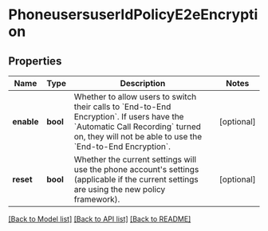 # PhoneusersuserIdPolicyE2eEncryption

## Properties
Name | Type | Description | Notes
------------ | ------------- | ------------- | -------------
**enable** | **bool** | Whether to allow users to switch their calls to &#x60;End-to-End Encryption&#x60;. If users have the &#x60;Automatic Call Recording&#x60; turned on, they will not be able to use the &#x60;End-to-End Encryption&#x60;. | [optional] 
**reset** | **bool** | Whether the current settings will use the phone account&#x27;s settings (applicable if the current settings are using the new policy framework). | [optional] 

[[Back to Model list]](../README.md#documentation-for-models) [[Back to API list]](../README.md#documentation-for-api-endpoints) [[Back to README]](../README.md)


